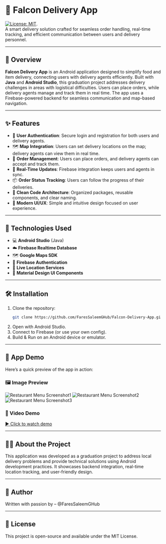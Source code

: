 # 🛵 Falcon Delivery App
[![License: MIT](https://img.shields.io/badge/License-MIT-yellow.svg)](LICENSE). <br>
A smart delivery solution crafted for seamless order handling, real-time tracking, and efficient communication between users and delivery personnel.

---

## 📱 Overview

**Falcon Delivery App** is an Android application designed to simplify food and item delivery, connecting users with delivery agents efficiently. Built with **Java** and **Android Studio**, this graduation project addresses delivery challenges in areas with logistical difficulties.
Users can place orders, while delivery agents manage and track them in real time. The app uses a Firebase-powered backend for seamless communication and map-based navigation.

---

## ✨ Features

- 🔐 **User Authentication**: Secure login and registration for both users and delivery agents.
- 🗺️ **Map Integration**: Users can set delivery locations on the map; delivery agents can view them in real time.
- 🚚 **Order Management**: Users can place orders, and delivery agents can accept and track them.
- 🔄 **Real-Time Updates**: Firebase integration keeps users and agents in sync.
- 📦 **Order Status Tracking**: Users can follow the progress of their deliveries.
- 📁 **Clean Code Architecture**: Organized packages, reusable components, and clear naming.
- 📸 **Modern UI/UX**: Simple and intuitive design focused on user experience.

---

## 🔧 Technologies Used
- 💻 **Android Studio** (Java)
- ☁️ **Firebase Realtime Database**
- 🗺️ **Google Maps SDK**
- 🔐 **Firebase Authentication**
- 🧭 **Live Location Services**
- 🎨 **Material Design UI Components**

---

## 🛠️ Installation

1. Clone the repository:
   ```bash
   git clone https://github.com/FaresSaleemGHub/Falcon-Delivery-App.git
2. Open with Android Studio.
3. Connect to Firebase (or use your own config).
4. Build & Run on an Android device or emulator.

---

## 📱 App Demo
Here’s a quick preview of the app in action:
### 🖼️ Image Preview
![Restaurant Menu Screenshot1](assets/demo.jpeg)
![Restaurant Menu Screenshot2](assets/demo3.jpeg)
![Restaurant Menu Screenshot3](assets/demo2.jpeg)

### 🎥 Video Demo
[▶️ Click to watch demo](https://www.youtube.com/playlist?list=PLWqURIX0Cj4I8uG2kj1EyXeI3zCTjEZdh)

---

## 🧑‍🎓 About the Project
This application was developed as a graduation project to address local delivery problems and provide technical solutions using Android development practices. It showcases backend integration, real-time location tracking, and user-friendly design.

---

## 👤 Author
Written with passion by – @FaresSaleemGHub

---

## 📜 License
This project is open-source and available under the MIT License.

